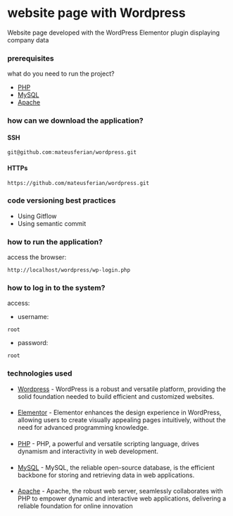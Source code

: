 # website page with Wordpress
Website page developed with the WordPress Elementor plugin displaying company data

### prerequisites
what do you need to run the project?
 * [PHP](https://www.php.net/)
 * [MySQL](https://www.mysql.com/)
 * [Apache](https://httpd.apache.org/)

### how can we download the application?
#### SSH
```
git@github.com:mateusferian/wordpress.git
```
#### HTTPs
```
https://github.com/mateusferian/wordpress.git
```

### code versioning best practices
* Using Gitflow
* Using semantic commit

### how to run the application?
access the browser:

```
http://localhost/wordpress/wp-login.php
```

### how to log in to the system?

 access:
* username:
```
root
```
* password:

```
root
```

### technologies used

* [Wordpress](https://wordpress.com/pt-br/) - WordPress is a robust and versatile platform, providing the solid foundation needed to build efficient and customized websites.
####
* [Elementor](https://elementor.com/) - Elementor enhances the design experience in WordPress, allowing users to create visually appealing pages intuitively, without the need for advanced programming knowledge.
####
* [PHP](https://www.php.net/) - PHP, a powerful and versatile scripting language, drives dynamism and interactivity in web development.
####
* [MySQL](https://www.mysql.com/) - MySQL, the reliable open-source database, is the efficient backbone for storing and retrieving data in web applications.
####
* [Apache](https://httpd.apache.org/) - Apache, the robust web server, seamlessly collaborates with PHP to empower dynamic and interactive web applications, delivering a reliable foundation for online innovation

